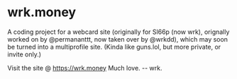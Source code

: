 # wrk.money
A coding project for a webcard site (originally for Sl66p (now wrk), orignally worked on by @permananttt, now taken over by @wrkdd), 
which may soon be turned into a multiprofile site.
(Kinda like guns.lol, but more private, or invite only.)

Visit the site @ https://wrk.money
Much love. -- wrk.
